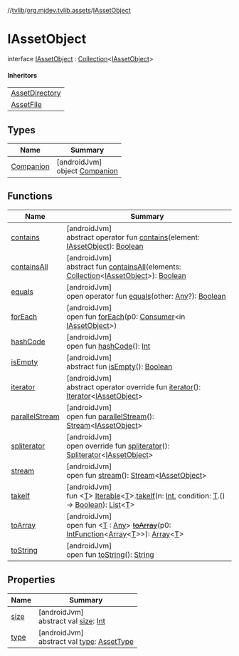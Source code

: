 //[tvlib](../../../index.md)/[org.mjdev.tvlib.assets](../index.md)/[IAssetObject](index.md)

# IAssetObject

interface [IAssetObject](index.md) : [Collection](https://kotlinlang.org/api/latest/jvm/stdlib/kotlin.collections/-collection/index.html)&lt;[IAssetObject](index.md)&gt; 

#### Inheritors

| |
|---|
| [AssetDirectory](../-asset-directory/index.md) |
| [AssetFile](../-asset-file/index.md) |

## Types

| Name | Summary |
|---|---|
| [Companion](-companion/index.md) | [androidJvm]<br>object [Companion](-companion/index.md) |

## Functions

| Name | Summary |
|---|---|
| [contains](index.md#881918856%2FFunctions%2F-1596939238) | [androidJvm]<br>abstract operator fun [contains](index.md#881918856%2FFunctions%2F-1596939238)(element: [IAssetObject](index.md)): [Boolean](https://kotlinlang.org/api/latest/jvm/stdlib/kotlin/-boolean/index.html) |
| [containsAll](index.md#-1977185833%2FFunctions%2F-1596939238) | [androidJvm]<br>abstract fun [containsAll](index.md#-1977185833%2FFunctions%2F-1596939238)(elements: [Collection](https://kotlinlang.org/api/latest/jvm/stdlib/kotlin.collections/-collection/index.html)&lt;[IAssetObject](index.md)&gt;): [Boolean](https://kotlinlang.org/api/latest/jvm/stdlib/kotlin/-boolean/index.html) |
| [equals](../../org.mjdev.tvlib.webscrapper.select/-element-not-found-exception/index.md#585090901%2FFunctions%2F-1596939238) | [androidJvm]<br>open operator fun [equals](../../org.mjdev.tvlib.webscrapper.select/-element-not-found-exception/index.md#585090901%2FFunctions%2F-1596939238)(other: [Any](https://kotlinlang.org/api/latest/jvm/stdlib/kotlin/-any/index.html)?): [Boolean](https://kotlinlang.org/api/latest/jvm/stdlib/kotlin/-boolean/index.html) |
| [forEach](index.md#1221907427%2FFunctions%2F-1596939238) | [androidJvm]<br>open fun [forEach](index.md#1221907427%2FFunctions%2F-1596939238)(p0: [Consumer](https://developer.android.com/reference/kotlin/java/util/function/Consumer.html)&lt;in [IAssetObject](index.md)&gt;) |
| [hashCode](../../org.mjdev.tvlib.webscrapper.select/-element-not-found-exception/index.md#1794629105%2FFunctions%2F-1596939238) | [androidJvm]<br>open fun [hashCode](../../org.mjdev.tvlib.webscrapper.select/-element-not-found-exception/index.md#1794629105%2FFunctions%2F-1596939238)(): [Int](https://kotlinlang.org/api/latest/jvm/stdlib/kotlin/-int/index.html) |
| [isEmpty](index.md#-719293276%2FFunctions%2F-1596939238) | [androidJvm]<br>abstract fun [isEmpty](index.md#-719293276%2FFunctions%2F-1596939238)(): [Boolean](https://kotlinlang.org/api/latest/jvm/stdlib/kotlin/-boolean/index.html) |
| [iterator](index.md#-1438676347%2FFunctions%2F-1596939238) | [androidJvm]<br>abstract operator override fun [iterator](index.md#-1438676347%2FFunctions%2F-1596939238)(): [Iterator](https://kotlinlang.org/api/latest/jvm/stdlib/kotlin.collections/-iterator/index.html)&lt;[IAssetObject](index.md)&gt; |
| [parallelStream](../../org.mjdev.tvlib.ui.components.page/-pager-scope/index.md#-1592339412%2FFunctions%2F-1596939238) | [androidJvm]<br>open fun [parallelStream](../../org.mjdev.tvlib.ui.components.page/-pager-scope/index.md#-1592339412%2FFunctions%2F-1596939238)(): [Stream](https://developer.android.com/reference/kotlin/java/util/stream/Stream.html)&lt;[IAssetObject](index.md)&gt; |
| [spliterator](index.md#1956926474%2FFunctions%2F-1596939238) | [androidJvm]<br>open override fun [spliterator](index.md#1956926474%2FFunctions%2F-1596939238)(): [Spliterator](https://developer.android.com/reference/kotlin/java/util/Spliterator.html)&lt;[IAssetObject](index.md)&gt; |
| [stream](../../org.mjdev.tvlib.ui.components.page/-pager-scope/index.md#135225651%2FFunctions%2F-1596939238) | [androidJvm]<br>open fun [stream](../../org.mjdev.tvlib.ui.components.page/-pager-scope/index.md#135225651%2FFunctions%2F-1596939238)(): [Stream](https://developer.android.com/reference/kotlin/java/util/stream/Stream.html)&lt;[IAssetObject](index.md)&gt; |
| [takeIf](../../org.mjdev.tvlib.extensions/-list-ext/take-if.md) | [androidJvm]<br>fun &lt;[T](../../org.mjdev.tvlib.extensions/-list-ext/take-if.md)&gt; [Iterable](https://kotlinlang.org/api/latest/jvm/stdlib/kotlin.collections/-iterable/index.html)&lt;[T](../../org.mjdev.tvlib.extensions/-list-ext/take-if.md)&gt;.[takeIf](../../org.mjdev.tvlib.extensions/-list-ext/take-if.md)(n: [Int](https://kotlinlang.org/api/latest/jvm/stdlib/kotlin/-int/index.html), condition: [T](../../org.mjdev.tvlib.extensions/-list-ext/take-if.md).() -&gt; [Boolean](https://kotlinlang.org/api/latest/jvm/stdlib/kotlin/-boolean/index.html)): [List](https://kotlinlang.org/api/latest/jvm/stdlib/kotlin.collections/-list/index.html)&lt;[T](../../org.mjdev.tvlib.extensions/-list-ext/take-if.md)&gt; |
| [toArray](../../org.mjdev.tvlib.ui.components.page/-pager-scope/index.md#-1215154575%2FFunctions%2F-1596939238) | [androidJvm]<br>open fun &lt;[T](../../org.mjdev.tvlib.ui.components.page/-pager-scope/index.md#-1215154575%2FFunctions%2F-1596939238) : [Any](https://kotlinlang.org/api/latest/jvm/stdlib/kotlin/-any/index.html)&gt; [~~toArray~~](../../org.mjdev.tvlib.ui.components.page/-pager-scope/index.md#-1215154575%2FFunctions%2F-1596939238)(p0: [IntFunction](https://developer.android.com/reference/kotlin/java/util/function/IntFunction.html)&lt;[Array](https://kotlinlang.org/api/latest/jvm/stdlib/kotlin/-array/index.html)&lt;[T](../../org.mjdev.tvlib.ui.components.page/-pager-scope/index.md#-1215154575%2FFunctions%2F-1596939238)&gt;&gt;): [Array](https://kotlinlang.org/api/latest/jvm/stdlib/kotlin/-array/index.html)&lt;[T](../../org.mjdev.tvlib.ui.components.page/-pager-scope/index.md#-1215154575%2FFunctions%2F-1596939238)&gt; |
| [toString](../../org.mjdev.tvlib.webscrapper.select/-element-not-found-exception/index.md#1616463040%2FFunctions%2F-1596939238) | [androidJvm]<br>open fun [toString](../../org.mjdev.tvlib.webscrapper.select/-element-not-found-exception/index.md#1616463040%2FFunctions%2F-1596939238)(): [String](https://kotlinlang.org/api/latest/jvm/stdlib/kotlin/-string/index.html) |

## Properties

| Name | Summary |
|---|---|
| [size](index.md#-113084078%2FProperties%2F-1596939238) | [androidJvm]<br>abstract val [size](index.md#-113084078%2FProperties%2F-1596939238): [Int](https://kotlinlang.org/api/latest/jvm/stdlib/kotlin/-int/index.html) |
| [type](type.md) | [androidJvm]<br>abstract val [type](type.md): [AssetType](../-asset-type/index.md) |
